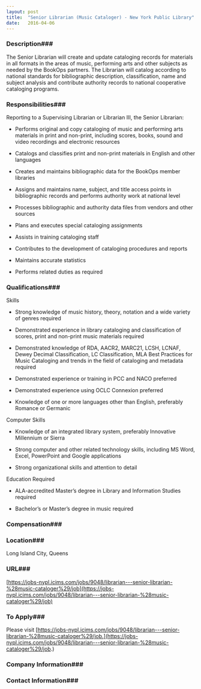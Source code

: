 ```yaml
---
layout: post
title:  "Senior Librarian (Music Cataloger) - New York Public Library"
date:   2016-04-06
---
```


### Description###

The Senior Librarian will create and update cataloging records for materials in all formats in the areas of music, performing arts and other subjects as needed by the BookOps partners. The Librarian will catalog according to national standards for bibliographic description, classification, name and subject analysis and contribute authority records to national cooperative cataloging programs.


### Responsibilities###

Reporting to a Supervising Librarian or Librarian III, the Senior Librarian:

* Performs original and copy cataloging of music and performing arts materials in print and non-print, including scores, books, sound and video recordings and electronic resources

* Catalogs and classifies print and non-print materials in English and other languages

* Creates and maintains bibliographic data for the BookOps member libraries

* Assigns and maintains name, subject, and title access points in bibliographic records and performs authority work at national level

* Processes bibliographic and authority data files from vendors and other sources

* Plans and executes special cataloging assignments

* Assists in training cataloging staff

* Contributes to the development of cataloging procedures and reports

* Maintains accurate statistics

* Performs related duties as required



### Qualifications###

Skills

* Strong knowledge of music history, theory, notation and a wide variety of genres required

* Demonstrated experience in library cataloging and classification of scores, print and non-print music materials required

* Demonstrated knowledge of RDA, AACR2, MARC21, LCSH, LCNAF, Dewey Decimal Classification, LC Classification, MLA Best Practices for Music Cataloging and trends in the field of cataloging and metadata required

* Demonstrated experience or training in PCC and NACO preferred

* Demonstrated experience using OCLC Connexion preferred

* Knowledge of one or more languages other than English, preferably Romance or Germanic

Computer Skills

* Knowledge of an integrated library system, preferably Innovative Millennium or Sierra

* Strong computer and other related technology skills, including MS Word, Excel, PowerPoint and Google applications

* Strong organizational skills and attention to detail

Education Required

* ALA-accredited Master’s degree in Library and Information Studies required

* Bachelor’s or Master’s degree in music required



### Compensation###




### Location###

Long Island City, Queens


### URL###

 [https://jobs-nypl.icims.com/jobs/9048/librarian---senior-librarian-%28music-cataloger%29/job](https://jobs-nypl.icims.com/jobs/9048/librarian---senior-librarian-%28music-cataloger%29/job)

### To Apply###

Please visit 
[https://jobs-nypl.icims.com/jobs/9048/librarian---senior-librarian-%28music-cataloger%29/job.](https://jobs-nypl.icims.com/jobs/9048/librarian---senior-librarian-%28music-cataloger%29/job.)


### Company Information###




### Contact Information###



